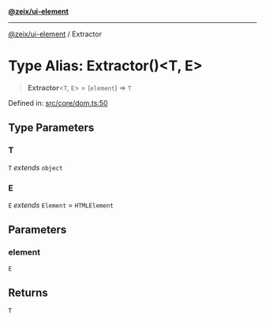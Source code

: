 [**@zeix/ui-element**](../README.md)

***

[@zeix/ui-element](../globals.md) / Extractor

# Type Alias: Extractor()\<T, E\>

> **Extractor**\<`T`, `E`\> = (`element`) => `T`

Defined in: [src/core/dom.ts:50](https://github.com/zeixcom/ui-element/blob/1e5ebee179adfc4619d3d0e9d2b864d1e97ba797/src/core/dom.ts#L50)

## Type Parameters

### T

`T` *extends* `object`

### E

`E` *extends* `Element` = `HTMLElement`

## Parameters

### element

`E`

## Returns

`T`
